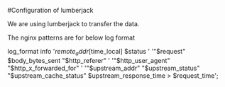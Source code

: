 #Configuration of lumberjack

We are using lumberjack to transfer the data.

The nginx patterns are for below log format

log_format info '$remote_addr [$time_local] $status '
                '"$request" $body_bytes_sent "$http_referer" '
                '"$http_user_agent" "$http_x_forwarded_for" '
                '"$upstream_addr" "$upstream_status" "$upstream_cache_status" $upstream_response_time > $request_time';

